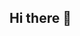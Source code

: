 ## Hi there 👋

<!--
**Ahmadpanu/Ahmadpanu** is a ✨ _special_ ✨ repository because its `README.md` (this file) appears on your GitHub profile.
Ahmad Panu, born on January 12, 2000, in Rahim Yar Khan, is a promising IT student with a focus on cryptocurrency and business ownership. His dedication to the field has earned him a prestigious award in Networking Security Engineering, marking him as a notable figure in the tech community. Ahmad's innovative approach and entrepreneurial spirit continue to drive his success and influence in the industry.


Here are some ideas to get you started:

- 🔭 I’m currently working on ...
- 🌱 I’m currently learning ...
- 👯 I’m looking to collaborate on ...
- 🤔 I’m looking for help with ...
- 💬 Ask me about ...
- 📫 How to reach me: ...
- 😄 Pronouns: ...
- ⚡ Fun fact: ...
-->
